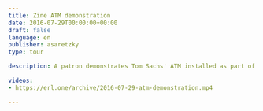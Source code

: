 ```yaml
---
title: Zine ATM demonstration
date: 2016-07-29T00:00:00+00:00
draft: false
language: en
publisher: asaretzky
type: tour

description: A patron demonstrates Tom Sachs' ATM installed as part of the Brooklyn Museum Boombox Retrospective. In this video, the ATM dispenses issue 12 of ass to mouth mag as a thermally printed receipt.

videos:
- https://erl.one/archive/2016-07-29-atm-demonstration.mp4

---
```


